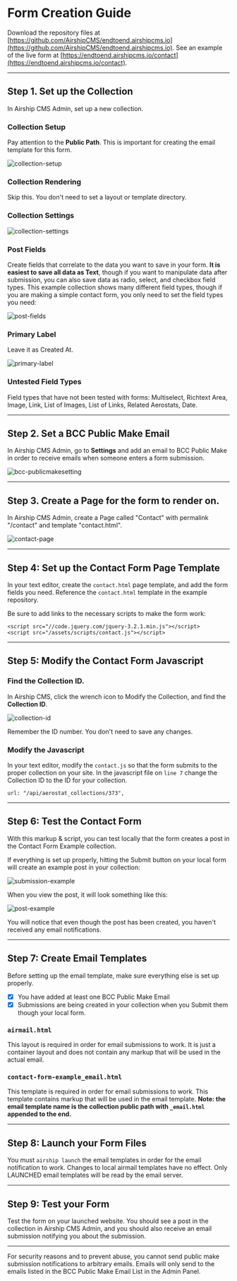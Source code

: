 # Form Creation Guide
Download the repository files at [https://github.com/AirshipCMS/endtoend.airshipcms.io](https://github.com/AirshipCMS/endtoend.airshipcms.io). See an example of the live form at [https://endtoend.airshipcms.io/contact](https://endtoend.airshipcms.io/contact).

---

## Step 1. Set up the Collection
In Airship CMS Admin, set up a new collection.

### Collection Setup
Pay attention to the **Public Path**. This is important for creating the email template for this form.

![collection-setup](https://user-images.githubusercontent.com/1865400/29060441-806f6dd8-7bb5-11e7-99cf-f7ad80740e4d.png)

### Collection Rendering
Skip this. You don't need to set a layout or template directory.

### Collection Settings
![collection-settings](https://user-images.githubusercontent.com/1865400/29060440-8060e506-7bb5-11e7-906d-aa2abbcccf5d.png)

### Post Fields
Create fields that correlate to the data you want to save in your form. **It is easiest to save all data as Text**, though if you want to manipulate data after submission, you can also save data as radio, select, and checkbox field types. This example collection shows many different field types, though if you are making a simple contact form, you only need to set the field types you need:

![post-fields](https://user-images.githubusercontent.com/1865400/29060442-806f825a-7bb5-11e7-9397-a5d28f5cba0c.png)

### Primary Label
Leave it as Created At.

![primary-label](https://user-images.githubusercontent.com/1865400/29060439-805c424e-7bb5-11e7-94df-29c382b55dd1.png)

### Untested Field Types
Field types that have not been tested with forms: Multiselect, Richtext Area, Image, Link, List of Images, List of Links, Related Aerostats, Date.

---

## Step 2. Set a BCC Public Make Email
In Airship CMS Admin, go to **Settings** and add an email to BCC Public Make in order to receive emails when someone enters a form submission.

![bcc-publicmakesetting](https://user-images.githubusercontent.com/1865400/29060444-8078786a-7bb5-11e7-86ce-3d953ef88e52.png)

---

## Step 3. Create a Page for the form to render on.
In Airship CMS Admin, create a Page called "Contact" with permalink "/contact" and template "contact.html".

![contact-page](https://user-images.githubusercontent.com/1865400/29060965-a47f227a-7bb7-11e7-88dc-10880e1ebf92.png)

---

## Step 4: Set up the Contact Form Page Template
In your text editor, create the `contact.html` page template, and add the form fields you need. Reference the `contact.html` template in the example repository.

Be sure to add links to the necessary scripts to make the form work:
```
<script src="//code.jquery.com/jquery-3.2.1.min.js"></script>
<script src="/assets/scripts/contact.js"></script>
```

---

## Step 5: Modify the Contact Form Javascript

### Find the Collection ID.
In Airship CMS, click the wrench icon to Modify the Collection, and find the **Collection ID**.

![collection-id](https://user-images.githubusercontent.com/1865400/29060438-805c1918-7bb5-11e7-8030-0488b826b0ee.png)

Remember the ID number. You don't need to save any changes.

### Modify the Javascript
In your text editor, modify the `contact.js` so that the form submits to the proper collection on your site. In the javascript file on `line 7` change the Collection ID to the ID for your collection.

```
url: "/api/aerostat_collections/373",
```

---

## Step 6: Test the Contact Form
With this markup & script, you can test locally that the form creates a post in the Contact Form Example collection.

If everything is set up properly, hitting the Submit button on your local form will create an example post in your collection:

![submission-example](https://user-images.githubusercontent.com/1865400/29060885-5a3a62d8-7bb7-11e7-92cf-ef0b37837be7.png)

When you view the post, it will look something like this:

![post-example](https://user-images.githubusercontent.com/1865400/29060443-807042bc-7bb5-11e7-8c9b-811b61d48186.png)

You will notice that even though the post has been created, you haven't received any email notifications.

---

## Step 7: Create Email Templates
Before setting up the email template, make sure everything else is set up properly.
- [x] You have added at least one BCC Public Make Email
- [x] Submissions are being created in your collection when you Submit them though your local form.

### `airmail.html`
This layout is required in order for email submissions to work. It is just a container layout and does not contain any markup that will be used in the actual email.

### `contact-form-example_email.html`
This template is required in order for email submissions to work. This template contains markup that will be used in the email template. **Note: the email template name is the collection public path with `_email.html` appended to the end.**

---

## Step 8: Launch your Form Files
You must `airship launch` the email templates in order for the email notification to work. Changes to local airmail templates have no effect. Only LAUNCHED email templates will be read by the email server.

---

## Step 9: Test your Form
Test the form on your launched website. You should see a post in the collection in Airship CMS Admin, and you should also receive an email submission notifying you about the submission.

---
For security reasons and to prevent abuse, you cannot send public make submission notifications to arbitrary emails. Emails will only send to the emails listed in the BCC Public Make Email List in the Admin Panel.
